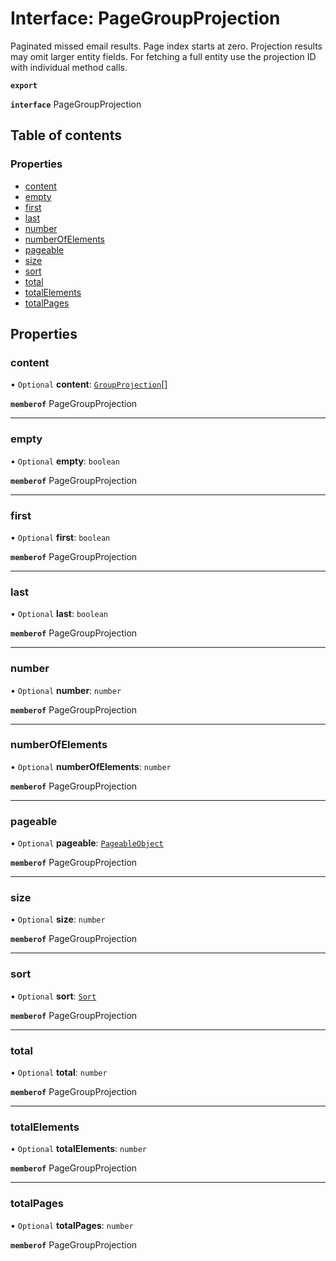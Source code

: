 # Interface: PageGroupProjection

Paginated missed email results. Page index starts at zero. Projection results may omit larger entity fields. For fetching a full entity use the projection ID with individual method calls.

**`export`**

**`interface`** PageGroupProjection

## Table of contents

### Properties

- [content](PageGroupProjection.md#content)
- [empty](PageGroupProjection.md#empty)
- [first](PageGroupProjection.md#first)
- [last](PageGroupProjection.md#last)
- [number](PageGroupProjection.md#number)
- [numberOfElements](PageGroupProjection.md#numberofelements)
- [pageable](PageGroupProjection.md#pageable)
- [size](PageGroupProjection.md#size)
- [sort](PageGroupProjection.md#sort)
- [total](PageGroupProjection.md#total)
- [totalElements](PageGroupProjection.md#totalelements)
- [totalPages](PageGroupProjection.md#totalpages)

## Properties

### content

• `Optional` **content**: [`GroupProjection`](GroupProjection.md)[]

**`memberof`** PageGroupProjection

___

### empty

• `Optional` **empty**: `boolean`

**`memberof`** PageGroupProjection

___

### first

• `Optional` **first**: `boolean`

**`memberof`** PageGroupProjection

___

### last

• `Optional` **last**: `boolean`

**`memberof`** PageGroupProjection

___

### number

• `Optional` **number**: `number`

**`memberof`** PageGroupProjection

___

### numberOfElements

• `Optional` **numberOfElements**: `number`

**`memberof`** PageGroupProjection

___

### pageable

• `Optional` **pageable**: [`PageableObject`](PageableObject.md)

**`memberof`** PageGroupProjection

___

### size

• `Optional` **size**: `number`

**`memberof`** PageGroupProjection

___

### sort

• `Optional` **sort**: [`Sort`](Sort.md)

**`memberof`** PageGroupProjection

___

### total

• `Optional` **total**: `number`

**`memberof`** PageGroupProjection

___

### totalElements

• `Optional` **totalElements**: `number`

**`memberof`** PageGroupProjection

___

### totalPages

• `Optional` **totalPages**: `number`

**`memberof`** PageGroupProjection
